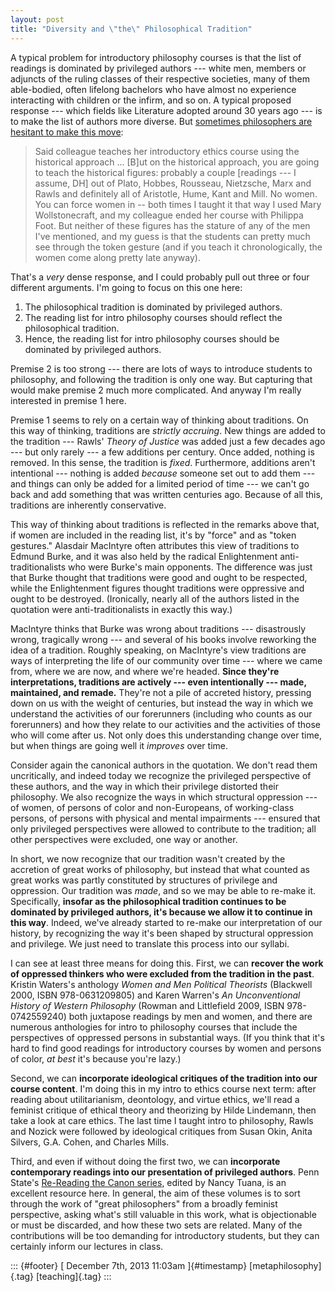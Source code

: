 ```yaml
---
layout: post
title: "Diversity and \"the\" Philosophical Tradition"
---
```



A typical problem for introductory philosophy courses is that the list of readings is dominated by privileged authors --- white men, members or adjuncts of the ruling classes of their respective societies, many of them able-bodied, often lifelong bachelors who have almost no experience interacting with children or the infirm, and so on. A typical proposed response --- which fields like Literature adopted around 30 years ago --- is to make the list of authors more diverse. But [sometimes philosophers are hesitant to make this move](http://crookedtimber.org/2013/12/03/stereotype-threat-and-philosophys-problem/):

> Said colleague teaches her introductory ethics course using the historical approach ... \[B\]ut on the historical approach, you are going to teach the historical figures: probably a couple \[readings --- I assume, DH\] out of Plato, Hobbes, Rousseau, Nietzsche, Marx and Rawls and definitely all of Aristotle, Hume, Kant and Mill. No women. You can force women in -- both times I taught it that way I used Mary Wollstonecraft, and my colleague ended her course with Philippa Foot. But neither of these figures has the stature of any of the men I've mentioned, and my guess is that the students can pretty much see through the token gesture (and if you teach it chronologically, the women come along pretty late anyway).

That's a *very* dense response, and I could probably pull out three or four different arguments. I'm going to focus on this one here:

1.  The philosophical tradition is dominated by privileged authors.
2.  The reading list for intro philosophy courses should reflect the philosophical tradition.
3.  Hence, the reading list for intro philosophy courses should be dominated by privileged authors.

Premise 2 is too strong --- there are lots of ways to introduce students to philosophy, and following the tradition is only one way. But capturing that would make premise 2 much more complicated. And anyway I'm really interested in premise 1 here.

Premise 1 seems to rely on a certain way of thinking about traditions. On this way of thinking, traditions are *strictly accruing*. New things are added to the tradition --- Rawls' *Theory of Justice* was added just a few decades ago --- but only rarely --- a few additions per century. Once added, nothing is removed. In this sense, the tradition is *fixed*. Furthermore, additions aren't intentional --- nothing is added *because* someone set out to add them --- and things can only be added for a limited period of time --- we can't go back and add something that was written centuries ago. Because of all this, traditions are inherently conservative.

This way of thinking about traditions is reflected in the remarks above that, if women are included in the reading list, it's by "force" and as "token gestures." Alasdair MacIntyre often attributes this view of traditions to Edmund Burke, and it was also held by the radical Enlightenment anti-traditionalists who were Burke's main opponents. The difference was just that Burke thought that traditions were good and ought to be respected, while the Enlightenment figures thought traditions were oppressive and ought to be destroyed. (Ironically, nearly all of the authors listed in the quotation were anti-traditionalists in exactly this way.)

MacIntyre thinks that Burke was wrong about traditions --- disastrously wrong, tragically wrong --- and several of his books involve reworking the idea of a tradition. Roughly speaking, on MacIntyre's view traditions are ways of interpreting the life of our community over time --- where we came from, where we are now, and where we're headed. **Since they're interpretations, traditions are actively --- even intentionally --- made, maintained, and remade.** They're not a pile of accreted history, pressing down on us with the weight of centuries, but instead the way in which we understand the activities of our forerunners (including who counts as our forerunners) and how they relate to our activities and the activities of those who will come after us. Not only does this understanding change over time, but when things are going well it *improves* over time.

Consider again the canonical authors in the quotation. We don't read them uncritically, and indeed today we recognize the privileged perspective of these authors, and the way in which their privilege distorted their philosophy. We also recognize the ways in which structural oppression --- of women, of persons of color and non-Europeans, of working-class persons, of persons with physical and mental impairments --- ensured that only privileged perspectives were allowed to contribute to the tradition; all other perspectives were excluded, one way or another.

In short, we now recognize that our tradition wasn't created by the accretion of great works of philosophy, but instead that what counted as great works was partly constituted by structures of privilege and oppression. Our tradition was *made*, and so we may be able to re-make it. Specifically, **insofar as the philosophical tradition continues to be dominated by privileged authors, it's because we allow it to continue in this way**. Indeed, we've already started to re-make our interpretation of our history, by recognizing the way it's been shaped by structural oppression and privilege. We just need to translate this process into our syllabi.

I can see at least three means for doing this. First, we can **recover the work of oppressed thinkers who were excluded from the tradition in the past**. Kristin Waters's anthology *Women and Men Political Theorists* (Blackwell 2000, ISBN 978-0631209805) and Karen Warren's *An Unconventional History of Western Philosophy* (Rowman and Littlefield 2009, ISBN 978-0742559240) both juxtapose readings by men and women, and there are numerous anthologies for intro to philosophy courses that include the perspectives of oppressed persons in substantial ways. (If you think that it's hard to find good readings for introductory courses by women and persons of color, *at best* it's because you're lazy.)

Second, we can **incorporate ideological critiques of the tradition into our course content**. I'm doing this in my intro to ethics course next term: after reading about utilitarianism, deontology, and virtue ethics, we'll read a feminist critique of ethical theory and theorizing by Hilde Lindemann, then take a look at care ethics. The last time I taught intro to philosophy, Rawls and Nozick were followed by ideological critiques from Susan Okin, Anita Silvers, G.A. Cohen, and Charles Mills.

Third, and even if without doing the first two, we can **incorporate contemporary readings into our presentation of privileged authors**. Penn State's [Re-Reading the Canon series](http://psupress.org/books/series/book_SeriesReReading.html), edited by Nancy Tuana, is an excellent resource here. In general, the aim of these volumes is to sort through the work of "great philosophers" from a broadly feminist perspective, asking what's still valuable in this work, what is objectionable or must be discarded, and how these two sets are related. Many of the contributions will be too demanding for introductory students, but they can certainly inform our lectures in class.

::: {#footer}
[ December 7th, 2013 11:03am ]{#timestamp} [metaphilosophy]{.tag} [teaching]{.tag}
:::
